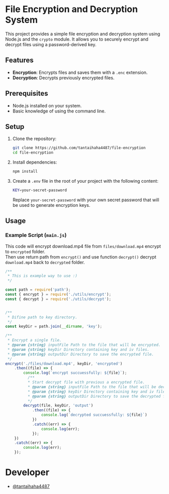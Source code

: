 # File Encryption and Decryption System

This project provides a simple file encryption and decryption system using Node.js and the `crypto` module. It allows you to securely encrypt and decrypt files using a password-derived key. 

## Features

- **Encryption**: Encrypts files and saves them with a `.enc` extension.
- **Decryption**: Decrypts previously encrypted files.


## Prerequisites

- Node.js installed on your system.
- Basic knowledge of using the command line.

## Setup

1. Clone the repository:

    ```bash
    git clone https://github.com/tantaihaha4487/file-encryption
    cd file-encryption
    ```

2. Install dependencies:

    ```bash
    npm install
    ```

3. Create a `.env` file in the root of your project with the following content:

    ```bash
    KEY=your-secret-password
    ```

   Replace `your-secret-password` with your own secret password that will be used to generate encryption keys.

## Usage

### Example Script (`main.js`)
  This code will encrypt download.mp4 file from `files/download.mp4` encrypt to `encrypted` folder.
  <br>
  Then use return path from `encrypt()` and use function `decrypt()` decrypt `download.mp4` back to `decrypted` folder.  


```javascript
/**
 * This is example way to use :)
 */

const path = require('path');
const { encrypt } = require('./utils/encrypt');
const { decrypt } = require('./utils/decrypt');


/**
 * Difine path to key directory.
 */
const keyDir = path.join(__dirname, 'key');

/**
 * Encrypt a single file.
 * @param {string} inputFile Path to the file that will be encrypted.
 * @param {string} keyDir Directory containing key and iv files.
 * @param {string} outputDir Directory to save the encrypted file.
 */
encrypt('./files/download.mp4', keyDir, 'encrypted')
    .then((file) => {
        console.log(`encrypt succuessfully: ${file}`);
          /**
          * Start decrypt file with previous a encrypted file.
          * @param {string} inputFile Path to the file that will be decrypted.
          * @param {string} keyDir Directory containing key and iv files.
          * @param {string} outputDir Directory to save the decrypted file.
          */
        decrypt(file, keyDir, 'output')
            .then((file) => {
                console.log(`decrypted succuessfully: ${file}`)
            })
            .catch((err) => {
                console.log(err);
            });
    })
    .catch((err) => {
        console.log(err);
    });
```

# Developer
* [@tantaihaha4487](https://github.com/tantaihaha4487)